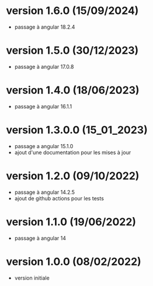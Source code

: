 # version 1.6.0 (15/09/2024)
* passage à angular 18.2.4

# version 1.5.0 (30/12/2023)
* passage à angular 17.0.8

# version 1.4.0 (18/06/2023)
* passage à angular 16.1.1

# version 1.3.0.0 (15_01_2023)
* passage a angular 15.1.0
* ajout d'une documentation pour les mises à jour

# version 1.2.0 (09/10/2022)
* passage à angular 14.2.5
* ajout de github actions pour les tests

# version 1.1.0 (19/06/2022)
* passage à angular 14

# version 1.0.0 (08/02/2022)
* version initiale
